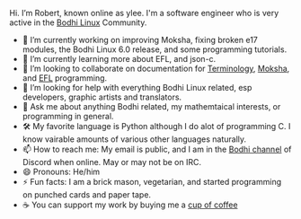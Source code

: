 Hi. I’m Robert, known online as ylee. I'm a software engineer who is very active in the [Bodhi Linux](https://www.bodhilinux.com/) Community. 

- 🔭 I’m currently working on improving Moksha, fixing broken e17 modules, the Bodhi Linux 6.0 release, and some programming tutorials.
- 🌱 I’m currently learning more about EFL, and json-c.
- 👯 I’m looking to collaborate on documentation for [Terminology](https://www.enlightenment.org/about-terminology.md), [Moksha](http://www.bodhilinux.com/moksha-desktop/), and [EFL](https://www.enlightenment.org/develop/legacy/api/c/start) programming.
- 🤔 I’m looking for help with everything Bodhi Linux related, esp developers, graphic artists and translators.
- 💬 Ask me about anything Bodhi related, my mathemtaical interests, or programming in general.
- 🛠 My favorite language is Python although I do alot of programming C. I know vairable amounts of various other languages naturally.
- 📫 How to reach me: My email is public, and I am in the [Bodhi channel](https://discord.com/invite/pvB7MSf) of Discord when online. May or may not be on IRC.
- 😄 Pronouns: He/him
- ⚡ Fun facts: I am a brick mason, vegetarian, and started programming on punched cards and paper tape.
- ☕ You can support my work by buying me a [cup of coffee](https://www.paypal.me/rbtylee)
<!--
**rbtylee/rbtylee** is a ✨ _special_ ✨ repository because its `README.md` (this file) appears on your GitHub profile.

Here are some ideas to get you started:

- 🔭 I’m currently working on ...
- 🌱 I’m currently learning ...
- 👯 I’m looking to collaborate on ...
- 🤔 I’m looking for help with ...
- 💬 Ask me about ...
- 📫 How to reach me: ...
- 😄 Pronouns: ...
- ⚡ Fun fact: ...
-->
